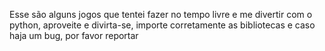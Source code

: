 Esse são alguns jogos que tentei fazer no tempo livre e me divertir com o python, aproveite e divirta-se, importe corretamente as bibliotecas e caso haja um bug, por favor reportar